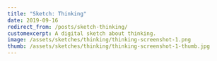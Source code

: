 ```yaml
---
title: "Sketch: Thinking"
date: 2019-09-16
redirect_from: /posts/sketch-thinking/
customexcerpt: A digital sketch about thinking.
image: /assets/sketches/thinking/thinking-screenshot-1.png
thumb: /assets/sketches/thinking/thinking-screenshot-1-thumb.jpg
---
```


<script src="/assets/lib/p5-0.6.1.js"></script>
<script src="/assets/lib/p5.sound-0.3.9.min.js"></script>
<script src="/assets/lib/jstat.min.js"></script>
<script src="/assets/sketches/thinking/thinking.js"></script>

<div id="d1"></div>

